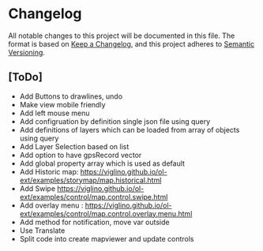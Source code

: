# Changelog
All notable changes to this project will be documented in this file.
The format is based on [Keep a Changelog](https://keepachangelog.com/en/1.0.0/),
and this project adheres to [Semantic Versioning](https://semver.org/spec/v2.0.0.html).


## [ToDo]
- Add Buttons to drawlines, undo
- Make view mobile friendly
- Add left mouse menu
- Add configruation by definition single json file using query
- Add definitions of layers which can be loaded from array of objects using query
- Add Layer Selection based on list
- Add option to have gpsRecord vector
- Add global property array which is used as default
- Add Historic map: https://viglino.github.io/ol-ext/examples/storymap/map.historical.html
- Add Swipe https://viglino.github.io/ol-ext/examples/control/map.control.swipe.html
- Add overlay menu : https://viglino.github.io/ol-ext/examples/control/map.control.overlay.menu.html
- Add method for notification, move var outside
- Use Translate
- Split code into create mapviewer and update controls




<!-- 
## [Development]
### Added
### Changed
### Removed
-->
